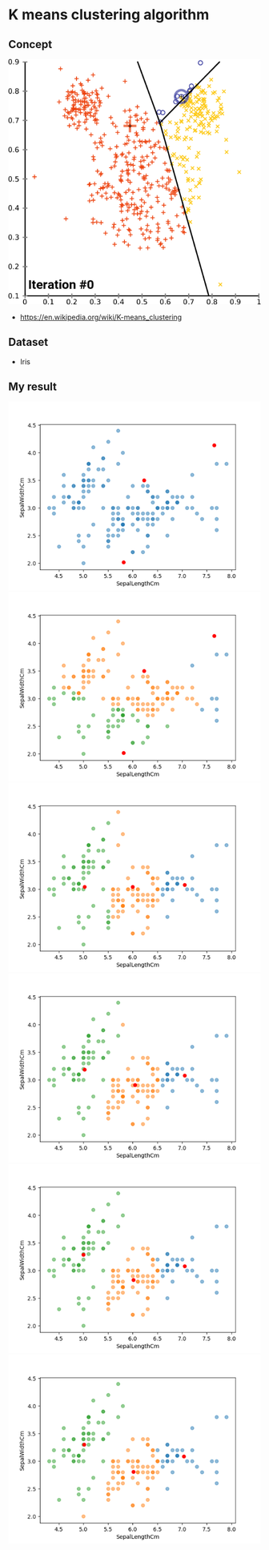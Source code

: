 # K means clustering algorithm

## Concept
![](./image/K-means_convergence.gif)
* https://en.wikipedia.org/wiki/K-means_clustering

## Dataset
* Iris 

## My result
![](./image/init.png)
![](./image/1.png)
![](./image/2.png)
![](./image/3.png)
![](./image/4.png)
![](./image/5.png)
